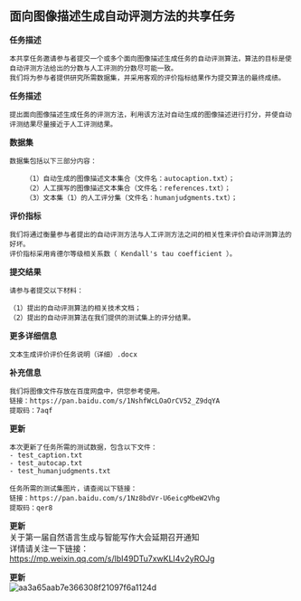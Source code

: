 ## 面向图像描述生成自动评测方法的共享任务

**任务描述**

    本共享任务邀请参与者提交一个或多个面向图像描述生成任务的自动评测算法，算法的目标是使自动评测方法给出的分数与人工评测的分数尽可能一致。
    我们将为参与者提供研究所需数据集，并采用客观的评价指标结果作为提交算法的最终成绩。  
    
**任务描述**

    提出面向图像描述生成任务的评测方法，利用该方法对自动生成的图像描述进行打分，并使自动评测结果尽量接近于人工评测结果。  
    
**数据集**

    数据集包括以下三部分内容：
    
        （1）自动生成的图像描述文本集合（文件名：autocaption.txt）；
        （2）人工撰写的图像描述文本集合（文件名：references.txt）；
        （3）文本集（1）的人工评分集（文件名：humanjudgments.txt）；  

**评价指标**

    我们将通过衡量参与者提出的自动评测方法与人工评测方法之间的相关性来评价自动评测算法的好坏。
    评价指标采用肯德尔等级相关系数（ Kendall's tau coefficient ）。

**提交结果**

    请参与者提交以下材料：
    
    （1）提出的自动评测算法的相关技术文档；  
    （2）提出的自动评测算法在我们提供的测试集上的评分结果。 

**更多详细信息**

    文本生成评价评价任务说明（详细）.docx

**补充信息**

    我们将图像文件存放在百度网盘中，供您参考使用。
    链接：https://pan.baidu.com/s/1NshfWcLOaOrCV52_Z9dqYA 
    提取码：7aqf   
    
**更新**   
    
    本次更新了任务所需的测试数据，包含以下文件：
    - test_caption.txt
    - test_autocap.txt
    - test_humanjudgments.txt
    
    任务所需的测试集图片，请查阅以下链接：
    链接：https://pan.baidu.com/s/1Nz8bdVr-U6eicgMbeW2Vhg 
    提取码：qer8

**更新**  
    关于第一届自然语言生成与智能写作大会延期召开通知   
    详情请关注一下链接：  
    https://mp.weixin.qq.com/s/lbI49DTu7xwKLI4v2yROJg   
    
**更新**  
![aa3a65aab7e366308f21097f6a1124d](https://user-images.githubusercontent.com/74816565/141335557-8eecbb4b-9879-46d9-8abe-86e32e478703.jpg)  


